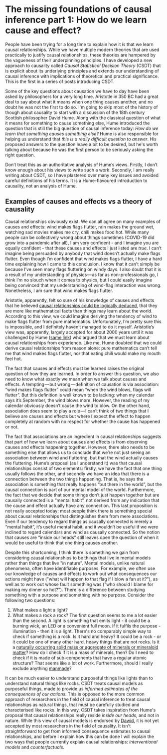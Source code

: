 # The missing foundations of causal inference part 1: How do we learn cause and effect? 
People have been trying for a long time to explain how it is that we learn causal relationships. While we have multiple modern theories that are used practically to justify causal relationships, these theories are hampered by the vagueness of their underpinning principles. I have developed a new approach to causality called *Causal Statistical Decision Theory* (CSDT) that is explicit about its underlying principles and extends our understanding of causal inference with implications of theoretical and practical significance. This is the first in a series of posts introducing CSDT.

Some of the key questions about causation we have to day have been asked by philosophers for a very long time. Aristotle in 350 BC had a great deal to say about what it means when one thing causes another, and no doubt he was not the first to do so. I'm going to skip most of the history of though about causality to start with a discussion of the 18th century Scottish philosopher David Hume. Along with the classical question of what it means for something to cause something else, Hume introduced the question that is still the big question of causal inference today:  *How do we learn that something causes something else?* Hume is also responsible for helping us understand that *this is a really difficult question to answer*. His proposed answers to the question leave a bit to be desired, but he's worth talking about because he was the first person to be seriously asking the right question.

Don’t treat this as an authoritative analysis of Hume’s views. Firstly, I don’t know enough about his views to write such a work. Secondly, I am really writing about CSDT, so I have plastered over many key issues and avoided careful definitions of his terms. It is a Hume-flavoured introduction to causality, not an analysis of Hume.

## Examples of causes and effects vs a theory of causality
Causal relationships obviously exist. We can all agree on many examples of causes and effects: wind makes flags flutter, rain makes the ground wet, watching sad movies makes me cry, chili makes food hot. While many people can be collectively wrong about things sometimes (COVID-19 did grow into a pandemic after all), I am very confident - and I imagine you are equally confident - that these causes and effects I just listed are *true*. I can’t imagine being persuaded by anybody that wind doesn’t actually make flags flutter. Even though I’m confident that wind makes flags flutter, I have a hard time explaining how I came to this conclusion. I know that it can’t simply be because I’ve seen many flags fluttering on windy days. I also doubt that it is a result of my understanding of physics — as far as non-professionals go, I think I’m no slouch when it comes to physics, but I could easily imagine being convinced that my understanding of wind-flag interaction was wrong. Nonetheless, I am sure that wind makes flags flutter.

Aristotle, apparently, felt so sure of his knowledge of causes and effects that he believed [causal relationships could be logically deduced](https://plato.stanford.edu/entries/hume/#Cau), that they are more like mathematical facts than things may learn about the world. According to this view, we could imagine deriving the tendency of wind to make flags flutter from pure mathematics. Unfortunately, I’m pretty sure this is impossible, and I definitely haven’t managed to do it myself. Aristotle’s view was, apparently, largely accepted for about 2000 years until it was challenged by Hume ([same link](https://plato.stanford.edu/entries/hume/#Cau)) who argued that we must learn about causal relationships from experience. Like me, Hume doubted that we could derive causal relationships from reason alone: pure mathematics can’t tell me that wind makes flags flutter, nor that eating chili would make my mouth feel hot.

The fact that causes and effects must be learned raises the original question of how they are learned. In order to answer this question, we also need to know what exactly we mean when we talk about causes and effects. A tempting — but wrong — definition of causation is via association: “wind makes flags flutter” could mean “when the wind blows, flags will flutter”. But this definition is well known to be lacking: when my calendar says it’s September, the wind blows more. However, the reading of my calendar obviously doesn’t cause the wind to blow. On the other hand, association does seem to play a role — I can’t think of two things that I believe are causes and effects but where I expect the effect to happen completely at random with no respect for whether the cause has happened or not.

The fact that associations are an ingredient in causal relationships suggests that part of how we learn about causes and effects is from observing causes and effects happening together. However, there also needs to be something else that allows us to conclude that we’re not just seeing an association between wind and fluttering, but that the wind actually causes the fluttering. Hume’s proposal (as I understand it) was that causal relationships consist of two elements: firstly, we have the fact that one thing usually follows the other, and secondly we have an idea that there is a connection between the two things happening. That is, he says the association is something that really happens “out there in the world”, but the causal connection is part of our mental model of the world. Furthermore, the fact that we decide that some things don’t just happen together but are causally connected is a “mental habit”, not derived from any indication that the cause and effect actually have any connection. This last proposition is not really accepted today; most people think there is something special about causal relationships that distinguishes them from mere associations. Even if our tendency to regard things as causally connected is merely a “mental habit”, it’s useful mental habit, and it wouldn’t be useful if we were inclined to regard calendars and wind as causally connected. So the notion that causes are “inside our heads” still leaves open the question of when it would be useful to think that one thing causes another.

Despite this shortcoming, I think there is something we gain from considering causal relationships to be things that live in mental models rather than things that live "in nature". Mental models, unlike natural phenomena, often have identifiable purposes. For example, we often use our knowledge of causes and effects to work out what consequences our actions might have ("what will happen to that flag if I blow a fan at it?"), as well as to work out whose fault something was ("who should I blame for making my dinner so hot?"). There is a difference between studying something with a purpose and something with no purpose. Consider the following two questions:
 1. What makes a light a light?
 2. What makes a rock a rock?
The first question seems to me a lot easier than the second. A light is something that emits light - it could be a burning wick, an LED or a convenient full moon. If it fulfils the purpose - illumination - then it is a light. There's no comparably simple way to check if something is a rock. Is it hard and heavy? It could be a rock - or it could be one of many other hard, heavy things that are not rocks. Is it a [naturally occurring solid mass or aggregate of minerals or mineraloid matter](https://en.wikipedia.org/wiki/Rock_(geology))? How do I check if it is a mass of minerals, then? Do I need to check if it is made of sub-components that have a regular atomic structure? That seems like a lot of work. Furthermore, should I really exclude anything [manmade](https://en.wikipedia.org/wiki/Synroc)?

It can be much easier to understand purposeful things like lights than to understand natural things like rocks. CSDT treats causal models as purposeful things, made to provide us *informed estimates of the consequences of our actions*. This is opposed to the more common approach of researchers in the field of causal inference to treat causal relationships as natural things, that must be carefully studied and characterised like rocks. In this way, CSDT takes inspiration from Hume's proposal that causal relationships really reside *inside our heads*, and not in nature. While this view of causal models  is endorsed by [Dawid](https://arxiv.org/abs/2004.12493), it is not yet accepted by most researchers in the field of causality. It isn't straightforward to get from informed consequence estimates to causal relationships, and before I explain how this can be done I will explain the two ways that people currently explain causal relationships: *interventional models* and *counterfactuals*.
